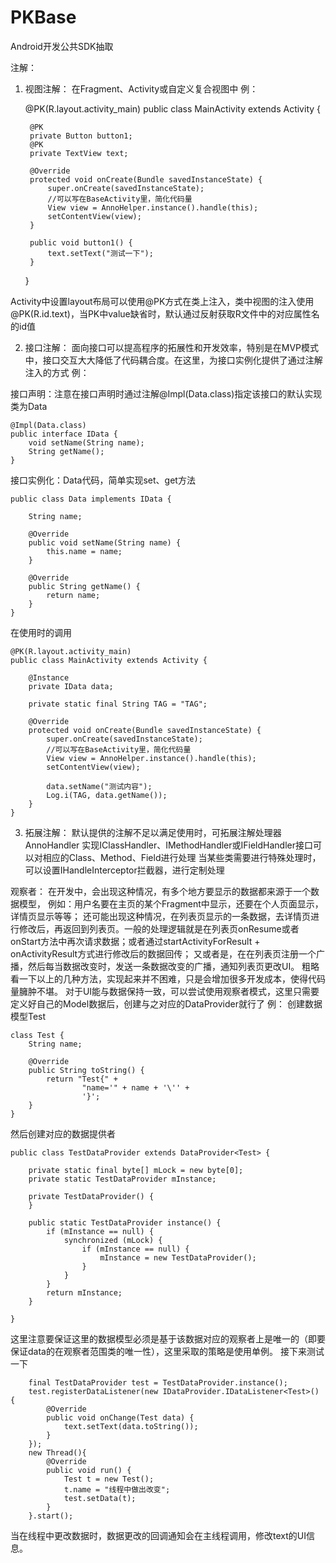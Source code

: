 # PKBase
Android开发公共SDK抽取

注解：
1. 视图注解：
在Fragment、Activity或自定义复合视图中
例：

    @PK(R.layout.activity_main)
    public class MainActivity extends Activity {

        @PK
        private Button button1;
        @PK
        private TextView text;

        @Override
        protected void onCreate(Bundle savedInstanceState) {
            super.onCreate(savedInstanceState);
            //可以写在BaseActivity里，简化代码量
            View view = AnnoHelper.instance().handle(this);
            setContentView(view);
        }

        public void button1() {
            text.setText("测试一下");
        }
    }

Activity中设置layout布局可以使用@PK方式在类上注入，类中视图的注入使用@PK(R.id.text)，当PK中value缺省时，默认通过反射获取R文件中的对应属性名的id值

2. 接口注解：
面向接口可以提高程序的拓展性和开发效率，特别是在MVP模式中，接口交互大大降低了代码耦合度。在这里，为接口实例化提供了通过注解注入的方式
例：

接口声明：注意在接口声明时通过注解@Impl(Data.class)指定该接口的默认实现类为Data

    @Impl(Data.class)
    public interface IData {
        void setName(String name);
        String getName();
    }

接口实例化：Data代码，简单实现set、get方法

    public class Data implements IData {

        String name;

        @Override
        public void setName(String name) {
            this.name = name;
        }
    
        @Override
        public String getName() {
            return name;
        }
    }

在使用时的调用

    @PK(R.layout.activity_main)
    public class MainActivity extends Activity {

        @Instance
        private IData data;

        private static final String TAG = "TAG";

        @Override
        protected void onCreate(Bundle savedInstanceState) {
            super.onCreate(savedInstanceState);
            //可以写在BaseActivity里，简化代码量
            View view = AnnoHelper.instance().handle(this);
            setContentView(view);

            data.setName("测试内容");
            Log.i(TAG, data.getName());
        }
    }

3. 拓展注解：
默认提供的注解不足以满足使用时，可拓展注解处理器AnnoHandler
实现IClassHandler、IMethodHandler或IFieldHandler接口可以对相应的Class、Method、Field进行处理
当某些类需要进行特殊处理时，可以设置IHandleInterceptor拦截器，进行定制处理


观察者：
在开发中，会出现这种情况，有多个地方要显示的数据都来源于一个数据模型，
例如：用户名要在主页的某个Fragment中显示，还要在个人页面显示，详情页显示等等；
还可能出现这种情况，在列表页显示的一条数据，去详情页进行修改后，再返回到列表页。一般的处理逻辑就是在列表页onResume或者onStart方法中再次请求数据；或者通过startActivityForResult + onActivityResult方式进行修改后的数据回传；
又或者是，在在列表页注册一个广播，然后每当数据改变时，发送一条数据改变的广播，通知列表页更改UI。
粗略看一下以上的几种方法，实现起来并不困难，只是会增加很多开发成本，使得代码量臃肿不堪。
对于UI能与数据保持一致，可以尝试使用观察者模式，这里只需要定义好自己的Model数据后，创建与之对应的DataProvider就行了
例：
创建数据模型Test

    class Test {
        String name;

        @Override
        public String toString() {
            return "Test{" +
                    "name='" + name + '\'' +
                    '}';
        }
    }

然后创建对应的数据提供者

    public class TestDataProvider extends DataProvider<Test> {

        private static final byte[] mLock = new byte[0];
        private static TestDataProvider mInstance;

        private TestDataProvider() {
        }

        public static TestDataProvider instance() {
            if (mInstance == null) {
                synchronized (mLock) {
                    if (mInstance == null) {
                        mInstance = new TestDataProvider();
                    }
                }
            }
            return mInstance;
        }

    }

这里注意要保证这里的数据模型必须是基于该数据对应的观察者上是唯一的（即要保证data的在观察者范围类的唯一性），这里采取的策略是使用单例。
接下来测试一下

        final TestDataProvider test = TestDataProvider.instance();
        test.registerDataListener(new IDataProvider.IDataListener<Test>() {
            @Override
            public void onChange(Test data) {
                text.setText(data.toString());
            }
        });
        new Thread(){
            @Override
            public void run() {
                Test t = new Test();
                t.name = "线程中做出改变";
                test.setData(t);
            }
        }.start();

当在线程中更改数据时，数据更改的回调通知会在主线程调用，修改text的UI信息。